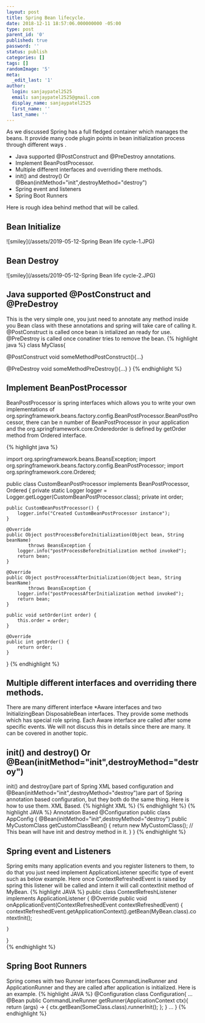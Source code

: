 ```yaml
---
layout: post
title: Spring Bean lifecycle.
date: 2018-12-11 18:57:06.000000000 -05:00
type: post
parent_id: '0'
published: true
password: ''
status: publish
categories: []
tags: []
randomImage: '5'
meta:
  _edit_last: '1'
author:
  login: sanjaypatel2525
  email: sanjaypatel2525@gmail.com
  display_name: sanjaypatel2525
  first_name: ''
  last_name: ''
---
```

As we discussed Spring has a full fledged container which manages the beans. It provide many code plugin points in bean initialization process through different ways .

* Java supported @PostConstruct and @PreDestroy annotations.
* Implement BeanPostProcessor.
* Multiple different interfaces and overriding there methods.
* init() and destroy() Or @Bean(initMethod="init",destroyMethod="destroy")
* Spring event and listeners
* Spring Boot Runners

Here is rough idea behind method that will be called.
## Bean Initialize
![smiley](/assets/2019-05-12-Spring Bean life cycle-1.JPG)

## Bean Destroy
![smiley](/assets/2019-05-12-Spring Bean life cycle-2.JPG)


## Java supported @PostConstruct and @PreDestroy
This is the very simple one, you just need to annotate any method inside you Bean class with these annotations and spring will take care of calling it. @PostConstruct is called once bean is intialized an ready for use. @PreDestroy is called once conatiner tries to remove the bean. 
{% highlight java %}
class MyClass{

@PostConstruct
void someMethodPostConstruct(){...}

@PreDestroy
void someMethodPreDestroy(){...}
}
{% endhighlight %}

## Implement BeanPostProcessor

BeanPostProcessor is spring interfaces which allows you to write your own implementations of org.springframework.beans.factory.config.BeanPostProcessor.BeanPostProcessor, there can be n number of BeanPostProcessor in your application and the org.springframework.core.Orderedorder is defined by getOrder method from Ordered interface.

{% highlight java %}

import org.springframework.beans.BeansException;
import org.springframework.beans.factory.config.BeanPostProcessor;
import org.springframework.core.Ordered;

public class CustomBeanPostProcessor implements BeanPostProcessor, Ordered {
    private static Logger logger = Logger.getLogger(CustomBeanPostProcessor.class);
    private int order;

    public CustomBeanPostProcessor() {
        logger.info("Created CustomBeanPostProcessor instance");
    }

    @Override
    public Object postProcessBeforeInitialization(Object bean, String beanName)
            throws BeansException {
        logger.info("postProcessBeforeInitialization method invoked");
        return bean;
    }

    @Override
    public Object postProcessAfterInitialization(Object bean, String beanName)
            throws BeansException {
        logger.info("postProcessAfterInitialization method invoked");
        return bean;
    }

    public void setOrder(int order) {
        this.order = order;
    }

    @Override
    public int getOrder() {
        return order;
    }
}
{% endhighlight %}

## Multiple different interfaces and overriding there methods.
There are many different interface *Aware interfaces and two InitializingBean  DisposableBean interfaces. They provide some methods which has special role spring. Each Aware interface are called after some specific events. We will not discuss this in details since there are many. It can be covered in another topic.

##  init() and destroy() Or @Bean(initMethod="init",destroyMethod="destroy")
init() and destroy()are part of Spring XML based configuration and @Bean(initMethod="init",destroyMethod="destroy")are part of Spring annotation based configuration, but they both do the same thing. Here is how to use them.
XML Based.
{% highlight XML %}
<bean id="customerService" class="com.somepackage.CustomerService" init-method="init" destroy-method="destroy">
{% endhighlight %}
{% highlight JAVA %}
Annotation Based
@Configuration
public class AppConfig {
   @Bean(initMethod="init",destroyMethod="destroy")
   public MyCustomClass getCustomClassBean() {
      return new MyCustomClass(); // This bean will have init and destroy method in it.
   }
}
{% endhighlight %}

## Spring event and  Listeners
Spring emits many application events and you register listeners to them, to do that you just need implement ApplicationListener specific type of event such as below example. Here once ContextRefreshedEvent is raised by spring this listener will be called and intern it will call contextInit method of MyBean.
{% highlight JAVA %}
public class ContextRefreshListener implements ApplicationListener<ContextRefreshedEvent> {
    @Override
    public void onApplicationEvent(ContextRefreshedEvent contextRefreshedEvent) {
        contextRefreshedEvent.getApplicationContext().getBean(MyBean.class).contextInit();

    }
}  
{% endhighlight %}

## Spring Boot Runners
Spring comes with two Runner interfaces CommandLineRunner and ApplicationRunner and they are called after application is initialized.  Here is an example.
{% highlight JAVA %}
@Configuration
class Configuration{
  ...
  @Bean
    public CommandLineRunner getRunner(ApplicationContext ctx){
        return (args) -> {
            ctx.getBean(SomeClass.class).runnerInit();
        };
    }
  ...
}
{% endhighlight %}